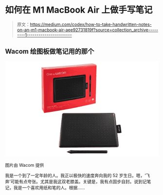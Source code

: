 # 如何在 M1 MacBook Air 上做手写笔记

> 原文：<https://medium.com/codex/how-to-take-handwritten-notes-on-an-m1-macbook-air-aee92731819f?source=collection_archive---------1----------------------->

## Wacom 绘图板做笔记用的那个

![](img/6ddd0771f4b6b54eeecbb1e9b6721445.png)

图片由 Wacom 提供

我是一个到了一定年龄的人。我正以极快的速度奔向我的 52 岁生日。嗯，‘飞奔’可能有点夸张。尤其是我这双老膝盖。关键是，我有点固步自封。说到记笔记，我是一个喜欢用纸和笔的人。根据……